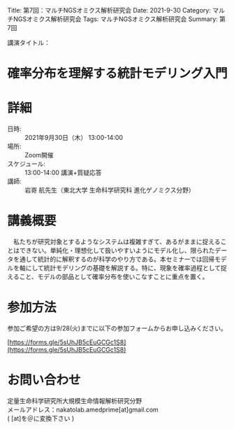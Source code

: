 Title: 第7回：マルチNGSオミクス解析研究会
Date: 2021-9-30
Category: マルチNGSオミクス解析研究会
Tags: マルチNGSオミクス解析研究会
Summary: 第7回

<div class="detail">
  <dl>
    <dt>講演タイトル：</dt>
    <h1 class="Title">確率分布を理解する統計モデリング入門</h1>
  </dl>
</div>




# 詳細

<div class="detail">
  <dl>
    <dt>日時:</dt>
      <dd class="date">2021年9月30日（木） 13:00-14:00</dd>
    <dt>場所:</dt>
      <dd>Zoom開催</dd>
    <dt>スケジュール:</dt>
    <dd>13:00-14:00 講演+質疑応答</dd>
    <dt>講師:</dt>
      <dd class="Speaker">岩嵜 航先生（東北大学 生命科学研究科 進化ゲノミクス分野）</dd>
  </dl>
</div>








# 講義概要

　私たちが研究対象とするようなシステムは複雑すぎて、あるがままに捉えることはできない。単純化・理想化して扱いやすいようにモデル化し、限られたデータを通して統計的に解釈するのが科学のやり方である。本セミナーでは回帰モデルを軸にして統計モデリングの基礎を解説する。特に、現象を確率過程として捉えること、モデルの部品として確率分布を使いこなすことに重点を置く。




# 参加方法
 参加ご希望の方は9/28(火)までに以下の参加フォームからお申し込みください。<br>

[https://forms.gle/5sUhJB5cEuGCGc1S8](https://forms.gle/5sUhJB5cEuGCGc1S8)

# お問い合わせ
定量生命科学研究所大規模生命情報解析研究分野<br>
メールアドレス：nakatolab.amedprime[at]gmail.com<br>
( [at]を＠に変換下さい )